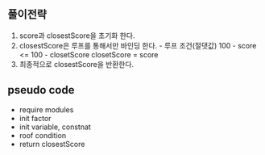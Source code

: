 ## 풀이전략
1. score과 closestScore을 초기화 한다.
2. closestScore은 루프를 통해서만 바인딩 한다. - 루프 조건(절댓값) 100 - score <= 100 - closetScore closetScore = score
3. 최종적으로 closestScore을 반환한다.

## pseudo code
- require modules
- init factor
- init variable, constnat
- roof condition
- return closestScore
